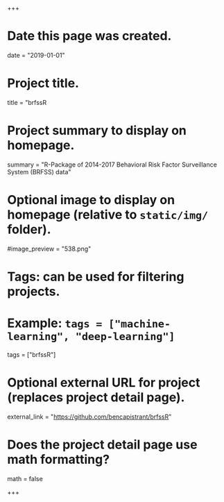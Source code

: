 +++
# Date this page was created.
date = "2019-01-01"

# Project title.
title = "brfssR

# Project summary to display on homepage.
summary = "R-Package of 2014-2017 Behavioral Risk Factor Surveillance System (BRFSS) data"

# Optional image to display on homepage (relative to `static/img/` folder).
#image_preview = "538.png"

# Tags: can be used for filtering projects.
# Example: `tags = ["machine-learning", "deep-learning"]`
tags = ["brfssR"]

# Optional external URL for project (replaces project detail page).
external_link = "https://github.com/bencapistrant/brfssR"

# Does the project detail page use math formatting?
math = false

+++

